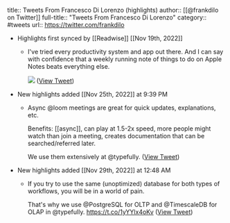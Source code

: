 title:: Tweets From Francesco Di Lorenzo (highlights)
author:: [[@frankdilo on Twitter]]
full-title:: "Tweets From Francesco Di Lorenzo"
category:: #tweets
url:: https://twitter.com/frankdilo

- Highlights first synced by [[Readwise]] [[Nov 19th, 2022]]
	- I've tried every productivity system and app out there. And I can say with confidence that a weekly running note of things to do on Apple Notes beats everything else. 
	  
	  ![](https://pbs.twimg.com/media/FhhB-75VIAI_aA4.jpg) ([View Tweet](https://twitter.com/frankdilo/status/1592095027626315777))
- New highlights added [[Nov 25th, 2022]] at 9:39 PM
	- Async @loom meetings are great for quick updates, explanations, etc.
	  
	  Benefits: [[async]], can play at 1.5-2x speed, more people might watch than join a meeting, creates documentation that can be searched/referred later.
	  
	  We use them extensively at @typefully. ([View Tweet](https://twitter.com/frankdilo/status/1596081279392354306))
- New highlights added [[Nov 29th, 2022]] at 12:48 AM
	- If you try to use the same (unoptimized) database for both types of workflows, you will be in a world of pain.
	  
	  That's why we use @PostgreSQL for OLTP and @TimescaleDB for OLAP in @typefully. https://t.co/1yYYlx4oKv ([View Tweet](https://twitter.com/frankdilo/status/1597168433719697408))